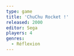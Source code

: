 ```yaml
---
type: game
title: 'ChuChu Rocket !'
released: 2000
editor: Sega
players: 4
genres:
  - Réflexion
---
```

